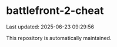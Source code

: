 # battlefront-2-cheat

Last updated: 2025-06-23 09:29:56

This repository is automatically maintained.
